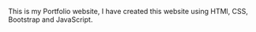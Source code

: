 This is my Portfolio website, I have created this website using HTMl, CSS, Bootstrap and JavaScript.